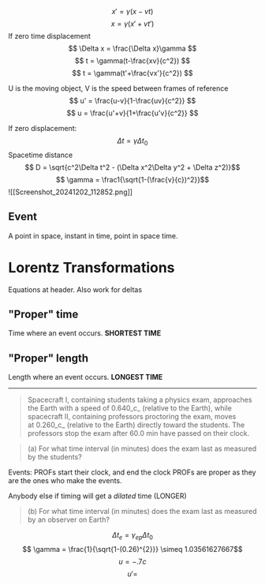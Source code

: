 $$ x' = \gamma (x-vt)$$
$$ x = \gamma(x' + vt') $$
If zero time displacement
$$ \Delta x = \frac{\Delta x}\gamma $$
$$ t = \gamma(t-\frac{xv}{c^2}) $$
$$ t = \gamma(t'+\frac{vx'}{c^2}) $$

U is the moving object, V is the speed between frames of reference
$$ u' = \frac{u-v}{1-\frac{uv}{c^2}} $$
$$ u = \frac{u'+v}{1+\frac{u'v}{c^2}} $$


If zero displacement:
$$ \Delta t = \gamma \Delta t_0 $$
Spacetime distance
$$ D = \sqrt{c^2\Delta t^2 - (\Delta x^2\Delta y^2 + \Delta z^2)}$$
$$ \gamma = \frac1{\sqrt{1-(\frac{v}{c})^2}}$$
![[Screenshot_20241202_112852.png]]


## Event
A point in space, instant in time, point in space time.
# Lorentz Transformations
Equations at header. Also work for deltas
## "Proper" time
Time where an event occurs.  **SHORTEST TIME**

## "Proper" length
Length where an event occurs. **LONGEST TIME**









______________________
> Spacecraft I, containing students taking a physics exam, approaches the Earth with a speed of 0.640_c_ (relative to the Earth), while spacecraft II, containing professors proctoring the exam, moves at 0.260_c_ (relative to the Earth) directly toward the students. The professors stop the exam after 60.0 min have passed on their clock.

> (a) For what time interval (in minutes) does the exam last as measured by the students?

Events: PROFs start their clock, and end the clock
	PROFs are proper as they are the ones who make the events.




Anybody else if timing will get a *dilated* time (LONGER)
> (b) For what time interval (in minutes) does the exam last as measured by an observer on Earth?

$$ \Delta t_e = \gamma_{ep} \Delta t_0 $$
$$ \gamma = \frac{1}{\sqrt{1-(0.26)^{2}}} \simeq  1.03561627667$$
$$ u = -.7c $$
$$ u' = $$